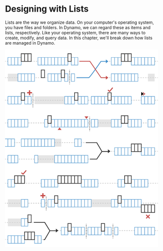 # Designing with Lists

Lists are the way we organize data. On your computer's operating system, you have files and folders. In Dynamo, we can regard these as items and lists, respectively. Like your operating system, there are many ways to create, modify, and query data. In this chapter, we'll break down how lists are managed in Dynamo.

![](../images/5-4/designingwithlists.jpg)
